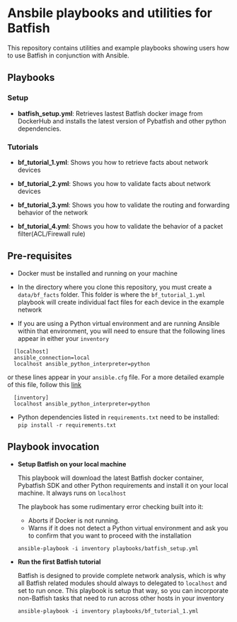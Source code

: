 # Ansbile playbooks and utilities for Batfish

This repository contains utilities and example playbooks showing users how to use Batfish in conjunction with Ansible.


## Playbooks

### Setup

- **batfish_setup.yml**: Retrieves lastest Batfish docker image from DockerHub and installs the latest version of Pybatfish and other python dependencies. 

### Tutorials

- **bf_tutorial_1.yml**: Shows you how to retrieve facts about network devices

- **bf_tutorial_2.yml**: Shows you how to validate facts about network devices

- **bf_tutorial_3.yml**: Shows you how to validate the routing and forwarding behavior of the network

- **bf_tutorial_4.yml**: Shows you how to validate the behavior of a packet filter(ACL/Firewall rule) 


## Pre-requisites
- Docker must be installed and running on your machine

- In the directory where you clone this repository, you must create a `data/bf_facts` folder. This folder is where the `bf_tutorial_1.yml` playbook will create individual fact files for each device in the example network

- If you are using a Python virtual environment and are running Ansible within that environment, you will need to ensure that the following lines appear in either your `inventory` 
```
  [localhost]
  ansible_connection=local
  localhost ansible_python_interpreter=python
```

or these lines appear in your `ansible.cfg` file. For a more detailed example of this file, follow this [link](https://raw.githubusercontent.com/ansible/ansible/devel/examples/ansible.cfg)

```
  [inventory]
  localhost ansible_python_interpreter=python
```

- Python dependencies listed in `requirements.txt` need to be installed: `pip install -r requirements.txt`


## Playbook invocation

- **Setup Batfish on your local machine**

  This playbook will download the latest Batfish docker container, Pybatfish SDK and other Python requirements and install it on your local machine. It always runs on `localhost`

  The playbook has some rudimentary error checking built into it:  
  - Aborts if Docker is not running.
  - Warns if it does not detect a Python virtual environment and ask you to confirm that you want to proceed with the installation
  
  `ansible-playbook -i inventory playbooks/batfish_setup.yml`

- **Run the first Batfish tutorial**

   Batfish is designed to provide complete network analysis, which is why all Batfish related modules should always to delegated to `localhost` and set to run once.
   This playbook is setup that way, so you can incorporate non-Batfish tasks that need to run across other hosts in your inventory

  `ansible-playbook -i inventory playbooks/bf_tutorial_1.yml`

